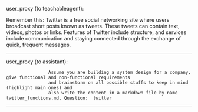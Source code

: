 user_proxy (to teachableagent):

Remember this: Twitter is a free social networking site where users broadcast short posts known as tweets. These tweets can contain text, videos, photos or links. Features of Twitter include structure, and services include communication and staying connected through the exchange of quick, frequent messages.

--------------------------------------------------------------------------------
user_proxy (to assistant):


                    Assume you are building a system design for a company, give functional and non-functional requirements
                    and brainstorm on all possible stuffs to keep in mind (highlight main ones) and
                    also write the content in a markdown file by name  twitter_functions.md. Question:  twitter

--------------------------------------------------------------------------------



